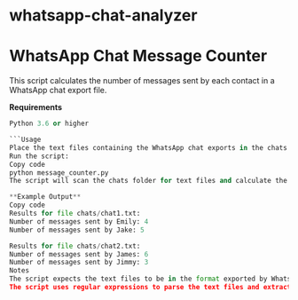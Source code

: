 # whatsapp-chat-analyzer

# WhatsApp Chat Message Counter
This script calculates the number of messages sent by each contact in a WhatsApp chat export file.

**Requirements**
```python
Python 3.6 or higher

```Usage
Place the text files containing the WhatsApp chat exports in the chats folder.
Run the script:
Copy code
python message_counter.py
The script will scan the chats folder for text files and calculate the number of messages for each file separately. The results will be printed to the console.

**Example Output**
Copy code
Results for file chats/chat1.txt:
Number of messages sent by Emily: 4
Number of messages sent by Jake: 5

Results for file chats/chat2.txt:
Number of messages sent by James: 6
Number of messages sent by Jimmy: 3
Notes
The script expects the text files to be in the format exported by WhatsApp, with each message on a separate line and the sender's name followed by a colon and the message.
The script uses regular expressions to parse the text files and extract the messages and sender's name. It may not work correctly if the format of the text files is different from the expected format.
